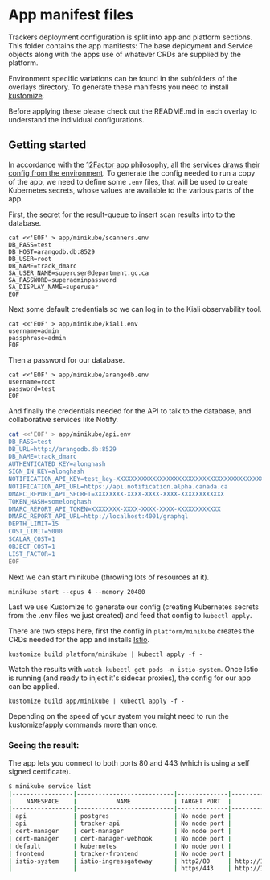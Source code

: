 # App manifest files

Trackers deployment configuration is split into app and platform sections. This folder contains the app manifests: The base deployment and Service objects along with the apps use of whatever CRDs are supplied by the platform.

Environment specific variations can be found in the subfolders of the overlays directory.
To generate these manifests you need to install [kustomize](https://kustomize.io/). 

Before applying these please check out the README.md in each overlay to understand the individual configurations.

## Getting started

In accordance with the [12Factor app](https://12factor.net) philosophy, all the services [draws their config from the environment](https://12factor.net/config). 
To generate the config needed to run a copy of the app, we need to define some `.env` files, that will be used to create Kubernetes secrets, whose values are available to the various parts of the app.

First, the secret for the result-queue to insert scan results into to the database.

```
cat <<'EOF' > app/minikube/scanners.env
DB_PASS=test
DB_HOST=arangodb.db:8529
DB_USER=root
DB_NAME=track_dmarc
SA_USER_NAME=superuser@department.gc.ca
SA_PASSWORD=superadminpassword
SA_DISPLAY_NAME=superuser
EOF
```
Next some default credentials so we can log in to the Kiali observability tool.

```
cat <<'EOF' > app/minikube/kiali.env
username=admin
passphrase=admin
EOF
```
Then a password for our database.

```
cat <<'EOF' > app/minikube/arangodb.env
username=root
password=test
EOF
```

And finally the credentials needed for the API to talk to the database, and collaborative services like Notify.

```bash
cat <<'EOF' > app/minikube/api.env
DB_PASS=test
DB_URL=http://arangodb.db:8529
DB_NAME=track_dmarc
AUTHENTICATED_KEY=alonghash
SIGN_IN_KEY=alonghash
NOTIFICATION_API_KEY=test_key-XXXXXXXXXXXXXXXXXXXXXXXXXXXXXXXXXXXXXXXXXXXXXXXXXXXXXXXXXXXXXXXXXXXXXXXXX
NOTIFICATION_API_URL=https://api.notification.alpha.canada.ca
DMARC_REPORT_API_SECRET=XXXXXXXX-XXXX-XXXX-XXXX-XXXXXXXXXXXX
TOKEN_HASH=somelonghash
DMARC_REPORT_API_TOKEN=XXXXXXXX-XXXX-XXXX-XXXX-XXXXXXXXXXXX
DMARC_REPORT_API_URL=http://localhost:4001/graphql
DEPTH_LIMIT=15
COST_LIMIT=5000
SCALAR_COST=1
OBJECT_COST=1
LIST_FACTOR=1
EOF
```

Next we can start minikube (throwing lots of resources at it).

```
minikube start --cpus 4 --memory 20480
```

Last we use Kustomize to generate our config (creating Kubernetes secrets from the .env files we just created) and feed that config to `kubectl apply`.

There are two steps here, first the config in `platform/minikube` creates the CRDs needed for the app and installs [Istio](https://istio.io/).

```
kustomize build platform/minikube | kubectl apply -f -
```

Watch the results with `watch kubectl get pods -n istio-system`. Once Istio is running (and ready to inject it's sidecar proxies), the config for our app can be applied.

```
kustomize build app/minikube | kubectl apply -f -
```

Depending on the speed of your system you might need to run the kustomize/apply commands more than once.

### Seeing the  result:

The app lets you connect to both ports 80 and 443 (which is using a self signed certificate).

```bash
$ minikube service list
|-----------------|---------------------------|--------------|---------------------------|
|    NAMESPACE    |           NAME            | TARGET PORT  |            URL            |
|-----------------|---------------------------|--------------|---------------------------|
| api             | postgres                  | No node port |
| api             | tracker-api               | No node port |
| cert-manager    | cert-manager              | No node port |
| cert-manager    | cert-manager-webhook      | No node port |
| default         | kubernetes                | No node port |
| frontend        | tracker-frontend          | No node port |
| istio-system    | istio-ingressgateway      | http2/80     | http://192.168.49.2:32722 |
|                 |                           | https/443    | http://192.168.49.2:32114 |
```

